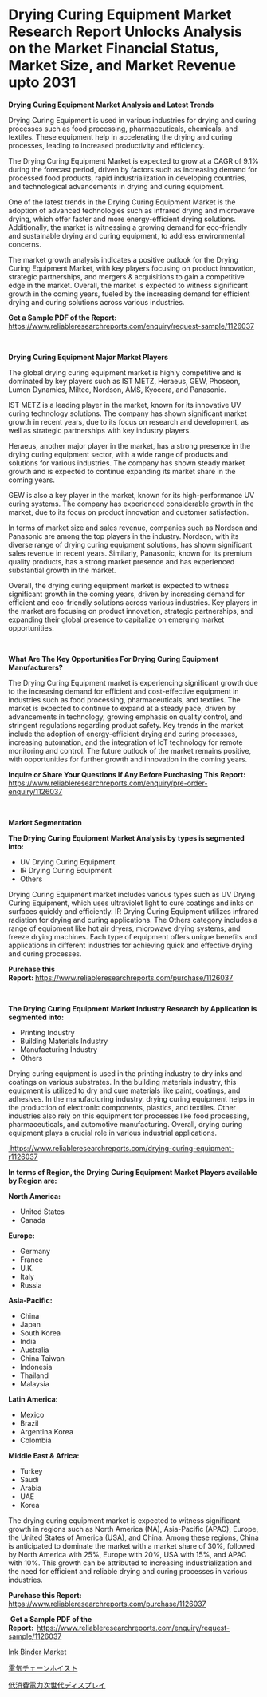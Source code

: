 <p><h1>Drying Curing Equipment Market Research Report Unlocks Analysis on the Market Financial Status, Market Size, and Market Revenue upto 2031</h1></p><p><strong>Drying Curing Equipment Market Analysis and Latest Trends</strong></p>
<p><p>Drying Curing Equipment is used in various industries for drying and curing processes such as food processing, pharmaceuticals, chemicals, and textiles. These equipment help in accelerating the drying and curing processes, leading to increased productivity and efficiency.</p><p>The Drying Curing Equipment Market is expected to grow at a CAGR of 9.1% during the forecast period, driven by factors such as increasing demand for processed food products, rapid industrialization in developing countries, and technological advancements in drying and curing equipment.</p><p>One of the latest trends in the Drying Curing Equipment Market is the adoption of advanced technologies such as infrared drying and microwave drying, which offer faster and more energy-efficient drying solutions. Additionally, the market is witnessing a growing demand for eco-friendly and sustainable drying and curing equipment, to address environmental concerns.</p><p>The market growth analysis indicates a positive outlook for the Drying Curing Equipment Market, with key players focusing on product innovation, strategic partnerships, and mergers & acquisitions to gain a competitive edge in the market. Overall, the market is expected to witness significant growth in the coming years, fueled by the increasing demand for efficient drying and curing solutions across various industries.</p></p>
<p><strong>Get a Sample PDF of the Report:&nbsp;</strong> <a href="https://www.reliableresearchreports.com/enquiry/request-sample/1126037">https://www.reliableresearchreports.com/enquiry/request-sample/1126037</a></p>
<p>&nbsp;</p>
<p><strong>Drying Curing Equipment Major Market Players</strong></p>
<p><p>The global drying curing equipment market is highly competitive and is dominated by key players such as IST METZ, Heraeus, GEW, Phoseon, Lumen Dynamics, Miltec, Nordson, AMS, Kyocera, and Panasonic.</p><p>IST METZ is a leading player in the market, known for its innovative UV curing technology solutions. The company has shown significant market growth in recent years, due to its focus on research and development, as well as strategic partnerships with key industry players.</p><p>Heraeus, another major player in the market, has a strong presence in the drying curing equipment sector, with a wide range of products and solutions for various industries. The company has shown steady market growth and is expected to continue expanding its market share in the coming years.</p><p>GEW is also a key player in the market, known for its high-performance UV curing systems. The company has experienced considerable growth in the market, due to its focus on product innovation and customer satisfaction.</p><p>In terms of market size and sales revenue, companies such as Nordson and Panasonic are among the top players in the industry. Nordson, with its diverse range of drying curing equipment solutions, has shown significant sales revenue in recent years. Similarly, Panasonic, known for its premium quality products, has a strong market presence and has experienced substantial growth in the market.</p><p>Overall, the drying curing equipment market is expected to witness significant growth in the coming years, driven by increasing demand for efficient and eco-friendly solutions across various industries. Key players in the market are focusing on product innovation, strategic partnerships, and expanding their global presence to capitalize on emerging market opportunities.</p></p>
<p>&nbsp;</p>
<p><strong>What Are The Key Opportunities For Drying Curing Equipment Manufacturers?</strong></p>
<p><p>The Drying Curing Equipment market is experiencing significant growth due to the increasing demand for efficient and cost-effective equipment in industries such as food processing, pharmaceuticals, and textiles. The market is expected to continue to expand at a steady pace, driven by advancements in technology, growing emphasis on quality control, and stringent regulations regarding product safety. Key trends in the market include the adoption of energy-efficient drying and curing processes, increasing automation, and the integration of IoT technology for remote monitoring and control. The future outlook of the market remains positive, with opportunities for further growth and innovation in the coming years.</p></p>
<p><strong>Inquire or Share Your Questions If Any Before Purchasing This Report:</strong> <a href="https://www.reliableresearchreports.com/enquiry/pre-order-enquiry/1126037">https://www.reliableresearchreports.com/enquiry/pre-order-enquiry/1126037</a></p>
<p>&nbsp;</p>
<p><strong>Market Segmentation</strong></p>
<p><strong>The Drying Curing Equipment Market Analysis by types is segmented into:</strong></p>
<p><ul><li>UV Drying Curing Equipment</li><li>IR Drying Curing Equipment</li><li>Others</li></ul></p>
<p><p>Drying Curing Equipment market includes various types such as UV Drying Curing Equipment, which uses ultraviolet light to cure coatings and inks on surfaces quickly and efficiently. IR Drying Curing Equipment utilizes infrared radiation for drying and curing applications. The Others category includes a range of equipment like hot air dryers, microwave drying systems, and freeze drying machines. Each type of equipment offers unique benefits and applications in different industries for achieving quick and effective drying and curing processes.</p></p>
<p><strong>Purchase this Report:&nbsp;</strong><a href="https://www.reliableresearchreports.com/purchase/1126037">https://www.reliableresearchreports.com/purchase/1126037</a></p>
<p>&nbsp;</p>
<p><strong>The Drying Curing Equipment Market Industry Research by Application is segmented into:</strong></p>
<p><ul><li>Printing Industry</li><li>Building Materials Industry</li><li>Manufacturing Industry</li><li>Others</li></ul></p>
<p><p>Drying curing equipment is used in the printing industry to dry inks and coatings on various substrates. In the building materials industry, this equipment is utilized to dry and cure materials like paint, coatings, and adhesives. In the manufacturing industry, drying curing equipment helps in the production of electronic components, plastics, and textiles. Other industries also rely on this equipment for processes like food processing, pharmaceuticals, and automotive manufacturing. Overall, drying curing equipment plays a crucial role in various industrial applications.</p></p>
<p><a href="https://www.reliableresearchreports.com/drying-curing-equipment-r1126037">&nbsp;https://www.reliableresearchreports.com/drying-curing-equipment-r1126037</a></p>
<p><strong>In terms of Region, the Drying Curing Equipment Market Players available by Region are:</strong></p>
<p>
    <p> <strong> North America: </strong>
        <ul>
            <li>United States</li>
            <li>Canada</li>
        </ul>
        </p> 
    <p> <strong> Europe: </strong>
        <ul>
            <li>Germany</li>
            <li>France</li>
            <li>U.K.</li>
            <li>Italy</li>
            <li>Russia</li>
        </ul>
        </p> 
    <p> <strong> Asia-Pacific: </strong>
        <ul>
            <li>China</li>
            <li>Japan</li>
            <li>South Korea</li>
            <li>India</li>
            <li>Australia</li>
            <li>China Taiwan</li>
            <li>Indonesia</li>
            <li>Thailand</li>
            <li>Malaysia</li>
        </ul>
        </p> 
    <p> <strong> Latin America: </strong>
        <ul>
            <li>Mexico</li>
            <li>Brazil</li>
            <li>Argentina Korea</li>
            <li>Colombia</li>
        </ul>
        </p> 
    <p> <strong> Middle East & Africa: </strong>
        <ul>
            <li>Turkey</li>
            <li>Saudi</li>
            <li>Arabia</li>
            <li>UAE</li>
            <li>Korea</li>
        </ul>
    </p>
    </p>
<p><p>The drying curing equipment market is expected to witness significant growth in regions such as North America (NA), Asia-Pacific (APAC), Europe, the United States of America (USA), and China. Among these regions, China is anticipated to dominate the market with a market share of 30%, followed by North America with 25%, Europe with 20%, USA with 15%, and APAC with 10%. This growth can be attributed to increasing industrialization and the need for efficient and reliable drying and curing processes in various industries.</p></p>
<p><strong>Purchase this Report: </strong><a href="https://www.reliableresearchreports.com/purchase/1126037">https://www.reliableresearchreports.com/purchase/1126037</a></p>
<p>&nbsp;<strong>Get a Sample PDF of the Report:&nbsp;&nbsp;</strong><a href="https://www.reliableresearchreports.com/enquiry/request-sample/1126037">https://www.reliableresearchreports.com/enquiry/request-sample/1126037</a></p>
<p><strong></strong></p>
<p><p><a href="https://issuu.com/reportprime-2/docs/ink-binder-market-size-2030.pptx">Ink Binder Market</a></p><p><a href="https://medium.com/@munroco657/%E9%9B%BB%E5%8B%95%E3%83%81%E3%82%A7%E3%83%BC%E3%83%B3%E3%83%9B%E3%82%A4%E3%82%B9%E3%83%88%E5%B8%82%E5%A0%B4%E3%81%AE%E3%82%B7%E3%82%A7%E3%82%A2%E3%81%AE%E9%80%B2%E5%8C%96%E3%81%A8%E5%B8%82%E5%A0%B4%E6%88%90%E9%95%B7%E3%83%88%E3%83%AC%E3%83%B3%E3%83%89-2024%E5%B9%B4-2031%E5%B9%B4-8e1040fbb058">電気チェーンホイスト</a></p><p><a href="https://medium.com/@chloekessler01/%E4%BD%8E%E6%B6%88%E8%B2%BB%E9%9B%BB%E5%8A%9B%E6%AC%A1%E4%B8%96%E4%BB%A3%E3%83%87%E3%82%A3%E3%82%B9%E3%83%97%E3%83%AC%E3%82%A4%E5%B8%82%E5%A0%B4-2031%E5%B9%B4%E3%81%BE%E3%81%A7%E3%81%AE%E6%88%90%E5%8A%9F%E3%81%97%E3%81%9F%E3%83%93%E3%82%B8%E3%83%8D%E3%82%B9%E6%88%A6%E7%95%A5%E3%81%AE%E9%8D%B5%E3%81%AE%E4%BA%88%E6%B8%AC-ab5eab89ae39">低消費電力次世代ディスプレイ</a></p></p>